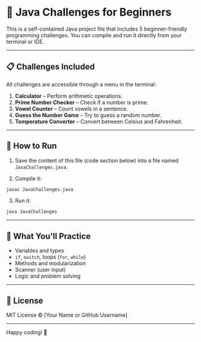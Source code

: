 # 🧠 Java Challenges for Beginners

This is a self-contained Java project file that includes 5 beginner-friendly programming challenges. You can compile and run it directly from your terminal or IDE.

---

## 📋 Challenges Included

All challenges are accessible through a menu in the terminal:

1. **Calculator** – Perform arithmetic operations.
2. **Prime Number Checker** – Check if a number is prime.
3. **Vowel Counter** – Count vowels in a sentence.
4. **Guess the Number Game** – Try to guess a random number.
5. **Temperature Converter** – Convert between Celsius and Fahrenheit.

---

## 🚀 How to Run

1. Save the content of this file (code section below) into a file named `JavaChallenges.java`.

2. Compile it:

```bash
javac JavaChallenges.java
```

3. Run it:

```bash
java JavaChallenges
```

---

## 🧠 What You'll Practice

* Variables and types
* `if`, `switch`, loops (`for`, `while`)
* Methods and modularization
* Scanner (user input)
* Logic and problem solving

---

## 📄 License

MIT License © \[Your Name or GitHub Username]

---

Happy coding! 🚀
